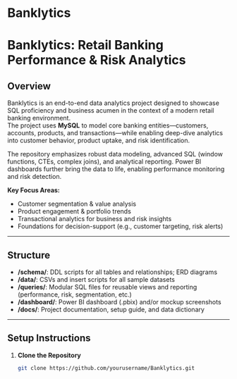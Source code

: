 # Banklytics

# Banklytics: Retail Banking Performance & Risk Analytics

## Overview

Banklytics is an end-to-end data analytics project designed to showcase SQL proficiency and business acumen in the context of a modern retail banking environment.  
The project uses **MySQL** to model core banking entities—customers, accounts, products, and transactions—while enabling deep-dive analytics into customer behavior, product uptake, and risk identification.

The repository emphasizes robust data modeling, advanced SQL (window functions, CTEs, complex joins), and analytical reporting. Power BI dashboards further bring the data to life, enabling performance monitoring and risk detection.

**Key Focus Areas:**
- Customer segmentation & value analysis
- Product engagement & portfolio trends
- Transactional analytics for business and risk insights
- Foundations for decision-support (e.g., customer targeting, risk alerts)

---

## Structure

- **/schema/**: DDL scripts for all tables and relationships; ERD diagrams
- **/data/**: CSVs and insert scripts for all sample datasets
- **/queries/**: Modular SQL files for reusable views and reporting (performance, risk, segmentation, etc.)
- **/dashboard/**: Power BI dashboard (.pbix) and/or mockup screenshots
- **/docs/**: Project documentation, setup guide, and data dictionary

---

## Setup Instructions

1. **Clone the Repository**
   ```bash
   git clone https://github.com/yourusername/Banklytics.git
